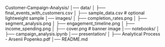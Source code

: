 Customer-Campaign-Analysis/
│── data/
│   ├── final_events_with_customers.csv
│   ├── sample_data.csv                # optional lightweight sample
│── images/
│   ├── completion_rates.png
│   ├── segment_analysis.png
│   ├── engagement_timeline.png
│   ├── income_spending.png
│   ├── cover.png                      # banner image
│── notebooks/
│   ├── campaign_analysis.ipynb
│── presentation/
│   ├── Analytical Process - Arsenii Popenko.pdf
│── README.md
